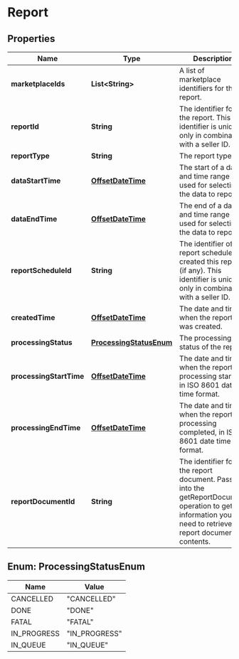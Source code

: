 
# Report

## Properties
Name | Type | Description | Notes
------------ | ------------- | ------------- | -------------
**marketplaceIds** | **List&lt;String&gt;** | A list of marketplace identifiers for the report. |  [optional]
**reportId** | **String** | The identifier for the report. This identifier is unique only in combination with a seller ID. | 
**reportType** | **String** | The report type. | 
**dataStartTime** | [**OffsetDateTime**](OffsetDateTime.md) | The start of a date and time range used for selecting the data to report. |  [optional]
**dataEndTime** | [**OffsetDateTime**](OffsetDateTime.md) | The end of a date and time range used for selecting the data to report. |  [optional]
**reportScheduleId** | **String** | The identifier of the report schedule that created this report (if any). This identifier is unique only in combination with a seller ID. |  [optional]
**createdTime** | [**OffsetDateTime**](OffsetDateTime.md) | The date and time when the report was created. | 
**processingStatus** | [**ProcessingStatusEnum**](#ProcessingStatusEnum) | The processing status of the report. | 
**processingStartTime** | [**OffsetDateTime**](OffsetDateTime.md) | The date and time when the report processing started, in ISO 8601 date time format. |  [optional]
**processingEndTime** | [**OffsetDateTime**](OffsetDateTime.md) | The date and time when the report processing completed, in ISO 8601 date time format. |  [optional]
**reportDocumentId** | **String** | The identifier for the report document. Pass this into the getReportDocument operation to get the information you will need to retrieve the report document&#39;s contents. |  [optional]


<a name="ProcessingStatusEnum"></a>
## Enum: ProcessingStatusEnum
Name | Value
---- | -----
CANCELLED | &quot;CANCELLED&quot;
DONE | &quot;DONE&quot;
FATAL | &quot;FATAL&quot;
IN_PROGRESS | &quot;IN_PROGRESS&quot;
IN_QUEUE | &quot;IN_QUEUE&quot;



